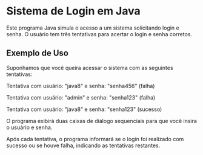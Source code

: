 # Sistema de Login em Java

Este programa Java simula o acesso a um sistema solicitando login e senha. O usuário tem três tentativas para acertar o login e senha corretos.

## Exemplo de Uso
Suponhamos que você queira acessar o sistema com as seguintes tentativas:

Tentativa com usuário: "java8" e senha: "senha456" (falha)

Tentativa com usuário: "admin" e senha: "senha123" (falha)

Tentativa com usuário: "java8" e senha: "senha123" (sucesso)

O programa exibirá duas caixas de diálogo sequenciais para que você insira o usuário e senha.

Após cada tentativa, o programa informará se o login foi realizado com sucesso ou se houve falha, indicando as tentativas restantes.